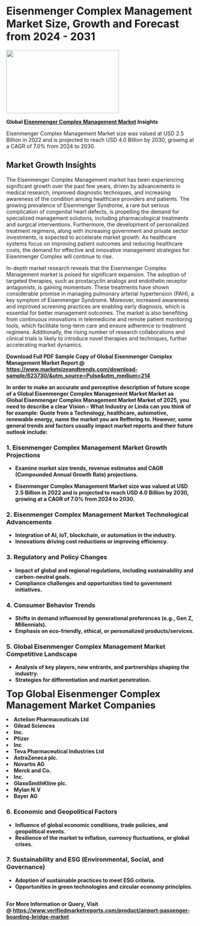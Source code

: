 <H1>Eisenmenger Complex Management Market Size, Growth and Forecast from 2024 - 2031</H1><img class="aligncenter size-medium wp-image-584254" src="https://thirdeyenews.in/wp-content/uploads/2024/09/Global-Market-Research-300x168.jpeg" alt="" width="300" height="168" /><p><strong>Global&nbsp;<a href="https://www.marketsizeandtrends.com/download-sample/623730/&amp;utm_source=Pulse&amp;utm_medium=214">Eisenmenger Complex Management Market</a> Insights</strong></p><p>Eisenmenger Complex Management Market size was valued at USD 2.5 Billion in 2022 and is projected to reach USD 4.0 Billion by 2030, growing at a CAGR of 7.0% from 2024 to 2030.</p><p><h2>Market Growth Insights</h2> <p>The Eisenmenger Complex Management market has been experiencing significant growth over the past few years, driven by advancements in medical research, improved diagnostic techniques, and increasing awareness of the condition among healthcare providers and patients. The growing prevalence of Eisenmenger Syndrome, a rare but serious complication of congenital heart defects, is propelling the demand for specialized management solutions, including pharmacological treatments and surgical interventions. Furthermore, the development of personalized treatment regimens, along with increasing government and private sector investments, is expected to accelerate market growth. As healthcare systems focus on improving patient outcomes and reducing healthcare costs, the demand for effective and innovative management strategies for Eisenmenger Complex will continue to rise.</p> <p><strong></strong></p> <p>In-depth market research reveals that the Eisenmenger Complex Management market is poised for significant expansion. The adoption of targeted therapies, such as prostacyclin analogs and endothelin receptor antagonists, is gaining momentum. These treatments have shown considerable promise in managing pulmonary arterial hypertension (PAH), a key symptom of Eisenmenger Syndrome. Moreover, increased awareness and improved screening practices are enabling early diagnosis, which is essential for better management outcomes. The market is also benefiting from continuous innovations in telemedicine and remote patient monitoring tools, which facilitate long-term care and ensure adherence to treatment regimens. Additionally, the rising number of research collaborations and clinical trials is likely to introduce novel therapies and techniques, further accelerating market dynamics.</p> <p><strong></p><p><span class=""><strong>Download Full PDF Sample Copy of Global Eisenmenger Complex Management Market Report</strong> @ <a href="https://www.marketsizeandtrends.com/download-sample/623730/&amp;utm_source=Pulse&amp;utm_medium=214" target="_blank">https://www.marketsizeandtrends.com/download-sample/623730/&amp;utm_source=Pulse&amp;utm_medium=214</a></span></p><p>In order to make an accurate and perceptive description of future scope of a Global&nbsp;Eisenmenger Complex Management Market Market as Global&nbsp;Eisenmenger Complex Management Market Market of 2025, you need to describe a clear Vision &ndash; What Industry or Linda can you think of for example: Quote from a Technology, healthcare, automotive, renewable energy, name the market you are Reffering to. However, some general trends and factors usually impact market reports and their future outlook include:</p><h3>1.&nbsp;<strong>Eisenmenger Complex Management Market Growth Projections</strong></h3><ul><li>Examine market size trends, revenue estimates and CAGR (Compounded Annual Growth Rate) projections.</li><li><p>Eisenmenger Complex Management Market size was valued at USD 2.5 Billion in 2022 and is projected to reach USD 4.0 Billion by 2030, growing at a CAGR of 7.0% from 2024 to 2030.</p></li></ul><h3>2.&nbsp;<strong>Eisenmenger Complex Management Market Technological Advancements</strong></h3><ul><li>Integration of AI, IoT, blockchain, or automation in the industry.</li><li>Innovations driving cost reductions or improving efficiency.</li></ul><h3>3.&nbsp;<strong>Regulatory and Policy Changes</strong></h3><ul><li>Impact of global and regional regulations, including sustainability and carbon-neutral goals.</li><li>Compliance challenges and opportunities tied to government initiatives.</li></ul><h3>4.&nbsp;<strong>Consumer Behavior Trends</strong></h3><ul><li>Shifts in demand influenced by generational preferences (e.g., Gen Z, Millennials).</li><li>Emphasis on eco-friendly, ethical, or personalized products/services.</li></ul><h3>5.&nbsp;<strong>Global Eisenmenger Complex Management Market Competitive Landscape</strong></h3><ul><li>Analysis of key players, new entrants, and partnerships shaping the industry.</li><li>Strategies for differentiation and market penetration.</li></ul><p data-pm-slice="1 1 []"><span style="color: inherit; font-family: inherit; font-size: 25px;">Top Global Eisenmenger Complex Management Market Companies</span></p><div class="" data-test-id=""><p><li>Actelion Pharmaceuticals Ltd</li><li> Gilead Sciences</li><li> Inc.</li><li> Pfizer</li><li> Inc</li><li> Teva Pharmaceutical Industries Ltd</li><li> AstraZeneca plc.</li><li> Novartis AG</li><li> Merck and Co.</li><li> Inc.</li><li> GlaxoSmithKline plc.</li><li> Mylan N.V</li><li> Bayer AG</li></p></div><h3>6.&nbsp;<strong>Economic and Geopolitical Factors</strong></h3><ul><li>Influence of global economic conditions, trade policies, and geopolitical events.</li><li>Resilience of the market to inflation, currency fluctuations, or global crises.</li></ul><h3>7.&nbsp;<strong>Sustainability and ESG (Environmental, Social, and Governance)</strong></h3><ul><li>Adoption of sustainable practices to meet ESG criteria.</li><li>Opportunities in green technologies and circular economy principles.</li></ul><h2><strong style="font-size: 14px;">For More Information or Query, Visit @&nbsp;</strong><a style="background-color: #ffffff; font-size: 14px;" href="https://www.marketsizeandtrends.com/report/eisenmenger-complex-management-market/" target="_blank">https://www.verifiedmarketreports.com/product/airport-passenger-boarding-bridge-market</a></h2>
